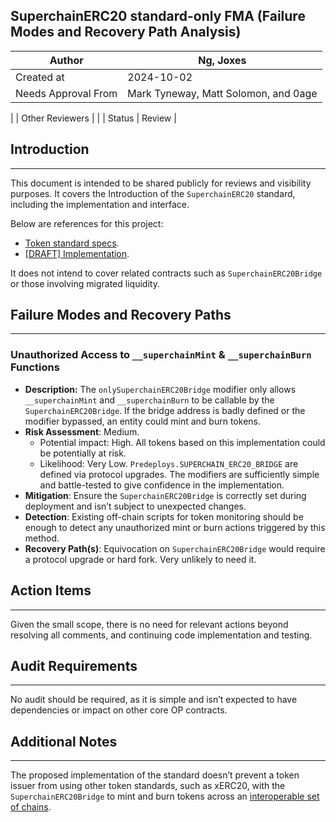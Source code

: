 ## **SuperchainERC20 standard-only FMA (Failure Modes and Recovery Path Analysis)**

| Author | Ng, Joxes |
| --- | --- |
| Created at | 2024-10-02 |
| Needs Approval From | Mark Tyneway, Matt Solomon, and 0age
 |
| Other Reviewers |  |
| Status | Review |

## Introduction

---

This document is intended to be shared publicly for reviews and visibility purposes. It covers the Introduction of the `SuperchainERC20` standard, including the implementation and interface.

Below are references for this project:

- [Token standard specs](https://github.com/ethereum-optimism/specs/blob/main/specs/interop/token-bridging.md).
- [[DRAFT] Implementation](https://github.com/defi-wonderland/optimism/pull/73).

It does not intend to cover related contracts such as `SuperchainERC20Bridge` or those involving migrated liquidity.

## Failure Modes and Recovery Paths

---

### Unauthorized Access to `__superchainMint` & `__superchainBurn` Functions

- **Description:** The `onlySuperchainERC20Bridge` modifier only allows `__superchainMint` and `__superchainBurn` to be callable by the `SuperchainERC20Bridge`. If the bridge address is badly defined or the modifier bypassed, an entity could mint and burn tokens.
- **Risk Assessment**: Medium.
    - Potential impact: High. All tokens based on this implementation could be potentially at risk.
    - Likelihood: Very Low. `Predeploys.SUPERCHAIN_ERC20_BRIDGE` are defined via protocol upgrades. The modifiers are sufficiently simple and battle-tested to give confidence in the implementation.
- **Mitigation**: Ensure the `SuperchainERC20Bridge` is correctly set during deployment and isn’t subject to unexpected changes.
- **Detection**: Existing off-chain scripts for token monitoring should be enough to detect any unauthorized mint or burn actions triggered by this method.
- **Recovery Path(s)**: Equivocation on `SuperchainERC20Bridge` would require a protocol upgrade or hard fork. Very unlikely to need it.

## Action Items

---

Given the small scope, there is no need for relevant actions beyond resolving all comments, and continuing code implementation and testing.

## Audit Requirements

---

No audit should be required, as it is simple and isn’t expected to have dependencies or impact on other core OP contracts.

## Additional Notes

---

The proposed implementation of the standard doesn’t prevent a token issuer from using other token standards, such as xERC20, with the `SuperchainERC20Bridge` to mint and burn tokens across an [interoperable set of chains](https://specs.optimism.io/interop/overview.html).
